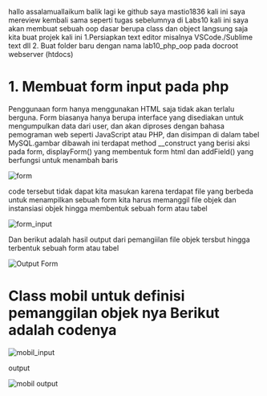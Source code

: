 hallo assalamuallaikum balik lagi ke github saya mastio1836 kali ini saya mereview kembali sama seperti tugas sebelumnya di Labs10 kali ini saya akan membuat sebuah oop dasar berupa class dan object langsung saja kita buat projek kali ini 
1.Persiapkan text editor misalnya VSCode./Sublime text dll 
2. Buat folder baru dengan nama lab10_php_oop pada docroot webserver (htdocs)

# 1. Membuat form input pada php

Penggunaan form hanya menggunakan HTML saja tidak akan terlalu berguna. Form biasanya hanya berupa interface yang disediakan untuk mengumpulkan data dari user, dan akan diproses dengan bahasa pemograman web seperti JavaScript atau PHP, dan disimpan di dalam tabel MySQL.gambar dibawah ini terdapat method __construct yang berisi aksi pada form, displayForm() yang membentuk form html dan addField() yang berfungsi untuk menambah baris

![form](https://user-images.githubusercontent.com/56244106/121307224-f9663800-c929-11eb-966a-140b2662e3bc.JPG)

code tersebut tidak dapat kita masukan karena terdapat file yang berbeda untuk menampilkan sebuah form kita harus memanggil file objek dan instansiasi objek hingga membentuk sebuah form atau tabel

![form_input](https://user-images.githubusercontent.com/56244106/121307712-785b7080-c92a-11eb-9383-7e9b55183f9b.JPG)

Dan berikut adalah hasil output dari pemangiilan file objek tersbut hingga terbentuk sebuah form atau tabel

![Output Form](https://user-images.githubusercontent.com/56244106/121307918-b22c7700-c92a-11eb-94b5-3e26708a4d90.JPG)

# Class mobil untuk definisi pemanggilan objek nya Berikut adalah  codenya

![mobil_input](https://user-images.githubusercontent.com/56244106/121308245-059ec500-c92b-11eb-8403-ec3ebb7447ec.JPG)

output

![mobil output](https://user-images.githubusercontent.com/56244106/121308273-0fc0c380-c92b-11eb-9702-d2bc84c51254.JPG)
